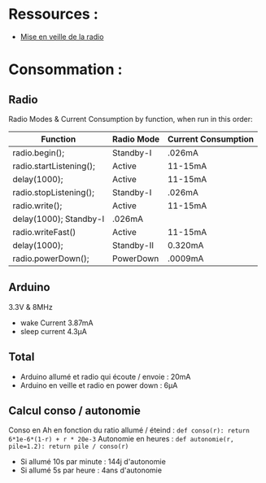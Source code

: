 # Ressources :

 * [Mise en veille de la radio](https://tmrh20.github.io/RF24/pingpair_sleepy_8ino-example.html)


 # Consommation :


## Radio


Radio Modes & Current Consumption by function, when run in this order:

| Function | Radio Mode | Current Consumption |
| -------- | ---------- | ------------------- |
radio.begin(); | Standby-I | .026mA |
radio.startListening(); |  Active | 11-15mA |
delay(1000); | Active | 11-15mA |
radio.stopListening(); | Standby-I | .026mA |
radio.write(); | Active | 11-15mA |
delay(1000);  Standby-I  | .026mA |
radio.writeFast() |  Active |  11-15mA |
delay(1000); |  Standby-II |  0.320mA |
radio.powerDown(); | PowerDown  | .0009mA |


## Arduino

3.3V & 8MHz
 * wake Current 3.87mA
 * sleep current 4.3µA


## Total

 * Arduino allumé et radio qui écoute / envoie : 20mA
 * Arduino en veille et radio en power down : 6µA

## Calcul conso / autonomie

Conso en Ah en fonction du ratio allumé / éteind : `def conso(r): return 6*1e-6*(1-r) + r * 20e-3`
Autonomie en heures : `def autonomie(r, pile=1.2): return pile / conso(r)`

* Si allumé 10s par minute : 144j d'autonomie
* Si allumé 5s par heure : 4ans d'autonomie